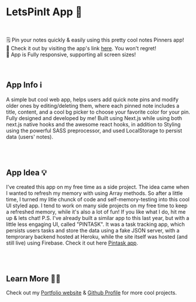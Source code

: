 # LetsPinIt App 📌

<br />

🗒️ Pin your notes quickly & easily using this pretty cool notes Pinners app!<br />
🔗 Check it out by visiting the app's link [here](https://lets-pin-it.vercel.app/). You won't regret!<br />
📱 App is Fully responsive, supporting all screen sizes!<br />

<br />

## App Info ℹ️

A simple but cool web app, helps users add quick note pins and modify older ones by editing/deleting them, where each pinned note includes a title, content, and a cool bg picker to choose your favorite color for your pin. Fully designed and developed by me! Built using Next.js while using both next.js native hooks and the awesome react hooks, in addition to Styling using the powerful SASS preprocessor, and used LocalStorage to persist data (users' notes).

<br />
<br />

## App Idea 💡

I've created this app on my free time as a side project. The idea came when I wanted to refresh my memory with using Array methods. So after a little time, I turned my litle chunck of code and self-memory-testing into this cool UI styled app. I tend to work on many side projects on my free time to keep a refreshed memory, while it's also a lot of fun! If you like what I do, hit me up & lets chat!
P.S. I've already built a similar app to this last year, but with a little less engaging UI, called "PINTASK". It was a task tracking app, which persists users tasks and store the data using a fake JSON server, with a temprorary backend hosted at Heroku, while the site itself was hosted (and still live) using Firebase. Check it out here [Pintask app](https://pintask-46374.web.app/).

<br />
<br />

## Learn More 👨‍💻

Check out my [Portfolio website](https://iamshour.com) & [Github Profile](https://github.com/iamshour) for more cool projects.
